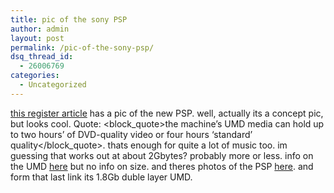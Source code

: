 ```yaml
---
title: pic of the sony PSP
author: admin
layout: post
permalink: /pic-of-the-sony-psp/
dsq_thread_id:
  - 26006769
categories:
  - Uncategorized
---
```

[this register article][1] has a pic of the new PSP. well, actually its a concept pic, but looks cool. Quote: <block_quote>the machine&#8217;s UMD media can hold up to two hours&#8217; of DVD-quality video or four hours &#8216;standard&#8217; quality</block_quote>. thats enough for quite a lot of music too. im guessing that works out at about 2Gbytes? probably more or less. info on the UMD [here][2] but no info on size. and theres photos of the PSP [here][3]. and form that last link its 1.8Gb duble layer UMD.

 [1]: http://www.theregister.co.uk/content/68/33790.html
 [2]: http://pocket.ign.com/articles/434/434350p1.html?fromint=1
 [3]: http://boardsus.playstation.com/playstation/board/message?board.id=psp&message.id=739
